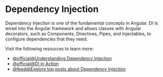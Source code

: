 # Dependency Injection

Dependency Injection is one of the fundamental concepts in Angular. DI is wired into the Angular framework and allows classes with Angular decorators, such as Components, Directives, Pipes, and Injectables, to configure dependencies that they need.

Visit the following resources to learn more:

- [@official@Understanding Dependency Injection](https://angular.dev/guide/di/dependency-injection)
- [@official@DI in Action](https://angular.dev/guide/di/di-in-action)
- [@feed@Explore top posts about Dependency Injection](https://app.daily.dev/tags/dependency-injection?ref=roadmapsh)
